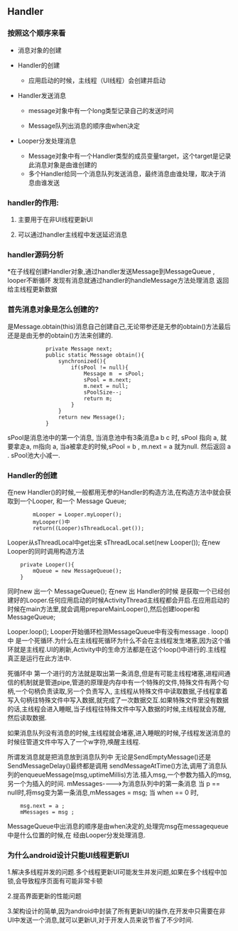 ## Handler ##

### 按照这个顺序来看
* 消息对象的创建
* Handler的创建
	* 应用启动的时候，主线程（UI线程）会创建并启动
* Handler发送消息
	* message对象中有一个long类型记录自己的发送时间
	
	* Message队列出消息的顺序由when决定

* Looper分发处理消息
	* Message对象中有一个Handler类型的成员变量target，这个target是记录此消息对象是由谁创建的
	* 多个Handler给同一个消息队列发送消息，最终消息由谁处理，取决于消息由谁发送

### handler的作用: ###

1. 主要用于在非UI线程更新UI

2. 可以通过handler主线程中发送延迟消息


### handler源码分析


   *在子线程创建Handler对象,通过handler发送Message到MessageQueue , looper不断循环 发现有消息就通过handler的handleMessage方法处理消息 返回给主线程更新数据

### 首先消息对象是怎么创建的? 
是Message.obtain(this)消息自己创建自己,无论带参还是无参的obtain()方法最后还是是由无参的obtain()方法来创建的.
   
```
			private Message next;
			public static Message obtain(){
				synchronized(){
					if(sPool != null){
						Message m  = sPool;
						sPool = m.next;
						m.next = null;
						sPoolSize--;
						return m;
					}
				}
				return new Message();
			}
```
  sPool是消息池中的第一个消息, 当消息池中有3条消息a b c 时, sPool 指向 a, 就要拿走a, m指向 a,
  当a被拿走的时候,sPool = b , m.next = a 就为null. 然后返回 a . sPool池大小减一.

### Handler的创建
在new Handler()的时候,一般都用无参的Handler的构造方法,在构造方法中就会获取到一个Looper, 和一个 Message Queue;

```   
		mLooper = Looper.myLooper();
		myLooper()中
		return((Looper)sThreadLocal.get());
```
	
Looper从sThreadLocal中get出来
   sThreadLocal.set(new Looper());
  在new Looper的同时调用构造方法

```
	private Looper(){
		mQueue = new MessageQueue();
	}
```
  同时new 出一个 MessageQueue();
  在new 出 Handler的时候 是获取一个已经创建好的Looper.任何应用启动的时候ActivityThread主线程都会开启.在应用启动的时候在main方法里,就会调用prepareMainLooper(),然后创建looper和 MessageQueue;

  Looper.loop(); Looper开始循环检测MessageQueue中有没有message . loop()中 是一个死循环.为什么在主线程死循环为什么不会在主线程发生堵塞,因为这个循环就是主线程.UI的刷新,Activity中的生命方法都是在这个loop()中进行的.主线程真正是运行在此方法中.

  死循环中  第一个进行的方法就是取出第一条消息,但是有可能主线程堵塞,进程间通信的机制就是管道pipe,管道的原理是内存中有一个特殊的文件,特殊文件有两个句柄,一个句柄负责读取,另一个负责写入, 主线程从特殊文件中读取数据,子线程拿着写入句柄往特殊文件中写入数据,就完成了一次数据交互.如果特殊文件里没有数据的话,主线程会进入睡眠,当子线程往特殊文件中写入数据的时候,主线程就会苏醒,然后读取数据.

  如果消息队列没有消息的时候,主线程就会堵塞,进入睡眠的时候,子线程发送消息的时候往管道文件中写入了一个w字符,唤醒主线程.

  所谓发消息就是把消息放到消息队列中
  无论是SendEmptyMessage()还是SendMessageDelay()最终都是调用 sendMessageAtTime()方法,调用了消息队列的enqueueMessage(msg,uptimeMillis)方法.插入msg,一个参数为插入的msg,另一个为插入的时间.
  mMessages---->为消息队列中的第一条消息
  当 p == null时,将msg变为第一条消息,mMessages = msg;
  当 when == 0 时, 

		msg.next = a ;
		mMessages = msg ;
  MessageQueue中出消息的顺序是由when决定的,处理完msg在messagequeue中是什么位置的时候,在 经由Looper分发处理消息.
 


### 为什么android设计只能UI线程更新UI
1.解决多线程并发的问题.多个线程更新UI可能发生并发问题,如果在多个线程中加锁,会导致程序页面有可能非常卡顿

2.提高界面更新的性能问题

3.架构设计的简单,因为android中封装了所有更新UI的操作,在开发中只需要在非UI中发送一个消息,就可以更新UI,对于开发人员来说节省了不少时间.
